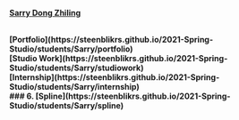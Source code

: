 
<strong>[Sarry Dong Zhiling](https://steenblikrs.github.io/2021-Spring-Studio/students/Sarry/me)<strong>


 <br>
[Portfolio](https://steenblikrs.github.io/2021-Spring-Studio/students/Sarry/portfolio)
 <br>
[Studio Work](https://steenblikrs.github.io/2021-Spring-Studio/students/Sarry/studiowork)
 <br>
[Internship](https://steenblikrs.github.io/2021-Spring-Studio/students/Sarry/internship)
 <br>
### 6. [Spline](https://steenblikrs.github.io/2021-Spring-Studio/students/Sarry/spline)
 
